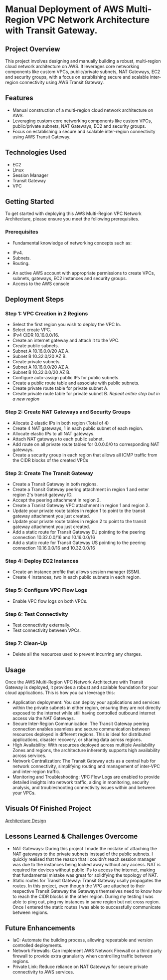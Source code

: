 # Manual Deployment of AWS Multi-Region VPC Network Architecture with Transit Gateway.


## Project Overview

This project involves designing and manually building a robust, multi-region cloud network architecture on AWS. It leverages core networking components like custom VPCs, public/private subnets, NAT Gateways, EC2 and security groups, with a focus on establishing secure and scalable inter-region connectivity using AWS Transit Gateway.


## Features

- Manual construction of a multi-region cloud network architecture on AWS.
- Leveraging custom core networking components like custom VPCs, public/private subnets, NAT Gateways, EC2 and security groups.
- Focus on establishing a secure and scalable inter-region connectivity using AWS Transit Gateway.

## Technologies Used

* EC2
* Linux
* Session Manager
* Transit Gateway
* VPC

## Getting Started

To get started with deploying this AWS Multi-Region VPC Network Architecture, please ensure you meet the following prerequisites.

### Prerequisites 
 
* Fundamental knowledge of networking concepts such as:
 - IPv4.
 - Subnets.
 - Routing.
* An active AWS account with appropriate permissions to create VPCs, subnets, gateways, EC2 instances and security groups.
* Access to the AWS console

## Deployment Steps


### Step 1: VPC Creation in 2 Regions

- Select the first region you wish to deploy the VPC In.
- Select create VPC.
- IPv4 CIDR 10.16.0.0/16.
- Create an internet gateway and attach it to the VPC.
- Create public subnets.
- Subnet A 10.16.0.0/20 AZ A.
- Subnet B 10.32.0/20 AZ B.
- Create private subnets.
- Subnet A 10.16.0.0/20 AZ A.
- Subnet B 10.32.0.0/20 AZ B.
- Configure auto-assign public IPs for public subnets.
- Create a public route table and associate with public subnets.
- Create private route table for private subnet A.
- Create private route table for private subnet B.
  *Repeat entire step but in a new region*


### Step 2: Create NAT Gateways and Security Groups

- Allocate 2 elastic IPs in both region (Total of 4)
- Create 4 NAT gateways, 1 in each public subnet of each region.
- Allocate elastic IPs to all NAT gateways.
- Attach NAT gateways to each public subnet.
- Add route on all private route tables for 0.0.0.0/0 to corresponding NAT gateways.
- Create a security group in each region that allows all ICMP traffic from the CIDR blocks of the created VPCs

### Step 3: Create The Transit Gateway 

 - Create a Transit Gateway in both regions.
 - Create a Transit Gateway peering attachment in region 1 and enter region 2's transit gateway ID.
 - Accept the peering attachment in region 2.
 - Create a Tranist Gateway VPC attachment in region 1 and region 2.
 - Update your private route tables in region 1 to point to the transit gateway attachment you just created.
 - Update your private route tables in region 2 to point to the transit gateway attachment you just created.
 - Add a static route for Transit Gateway EU pointing to the peering connection 10.32.0.0/16 and 10.16.0.0/16
 - Add a static route for Transit Gateway US pointing to the peering connection 10.16.0.0/16 and 10.32.0.0/16

 ### Step 4: Deploy EC2 Instances

 - Create an instance profile that allows session manager (SSM).
 - Create 4 instances, two in each public subnets in each region.

### Step 5: Configure VPC Flow Logs
 
 - Enable VPC flow logs on both VPCs.

### Step 6: Test Connectivity

 - Test connectivity externally.
 - Test connectivity between VPCs.

### Step 7: Clean-Up 

 - Delete all the resources used to prevent incurring any charges.

## Usage

Once the AWS Multi-Region VPC Network Architecture with Transit Gateway is deployed, it provides a robust and scalable foundation for your cloud applications. This is how you can leverage this:

- Application deployment: You can deploy your applications and services within the private subnets in either region, ensuring they are not directly exposed to the internet while still having controlled outbound internet access via the NAT Gateways.
- Secure Inter-Region Communication: The Transit Gateway peering connection enables seamless and secure communication between resources deployed in different regions. This is ideal for distributed applications, disaster recovery, or sharing data across regions.
- High Availability: With resources deployed across multiple Availability Zones and regions, the architecture inherently supports high availability across services.
- Network Centralization: The Transit Gateway acts as a central hub for network connectivity, simplifying routing and management of inter-VPC and inter-region traffic.
- Monitoring and Troubleshooting: VPC Flow Logs are enabled to provide detailed insights into network traffic, aiding in monitoring, security analysis, and troubleshooting connectivity issues within and between your VPCs.

## Visuals Of Finished Project

[Architecture Design](/docs/architecture-diagram.png)


## Lessons Learned & Challenges Overcome

- NAT Gateways: During this project I made the mistake of attaching the NAT gateways to the private subnets instead of the public subnets. I quickly realised that the reason that I couldn't reach session manager was due to the instances being locked away without any access. NAT is required for devices without public IPs to access the internet, making that fundamental mistake was great for solidfying the topology of NAT.
- Static routes for Transit Gateway: Transit Gateway usally propagates the routes. In this project, even though the VPC are attached to their respective Transit Gateway the Gateways themselves need to know how to reach the CIDR blocks in the other region. During my testing I was able to ping out, ping my instances in same region but not cross region. Once I entered the static routes I was able to successfully communicate between regions. 


## Future Enhancements

- IaC: Automate the building process, allowing repeatable and version controlled deployments. 
- Network Firewalls: Can implement AWS Network Firewall or a third party firewall to provide extra granularity when controlling traffic between regions.
- Private Link: Reduce reliance on NAT Gateways for secure private connectivity to AWS services. 



